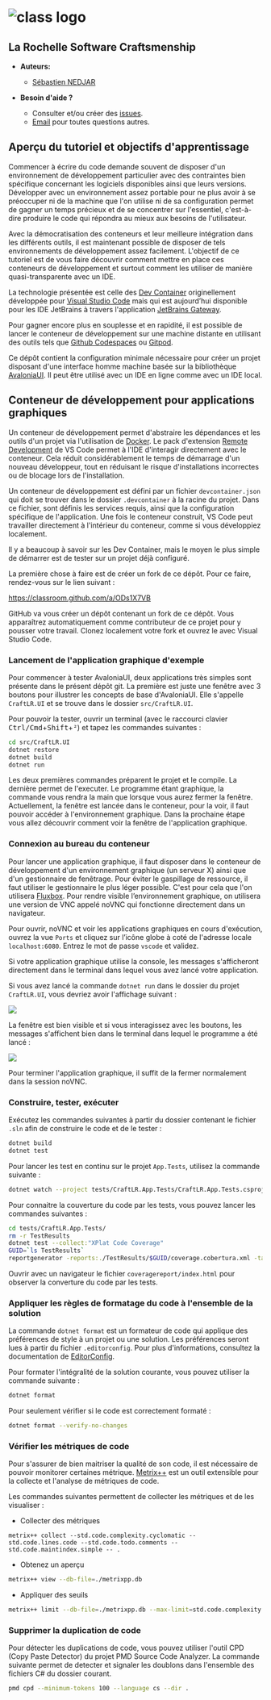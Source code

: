 # <img src="https://raw.githubusercontent.com/CraftLR/workshop-git/main/src/main/resources/assets/logo.png" alt="class logo" class="logo"/> 

## La Rochelle Software Craftsmenship

* **Auteurs:**

  * [Sébastien NEDJAR](mailto:sebastien.nedjar@univ-amu.fr)

* **Besoin d'aide ?**

  * Consulter et/ou créer des [issues](https://github.com/CraftLR/RemoteDevelopmentCsharpWithAvaloniaUI/issues).
  * [Email](mailto:sebastien.nedjar@univ-amu.fr) pour toutes questions autres.

## Aperçu du tutoriel et objectifs d'apprentissage

Commencer à écrire du code demande souvent de disposer d'un environnement de développement particulier avec des contraintes bien spécifique concernant les logiciels disponibles ainsi que leurs versions. Développer avec un environnement assez portable pour ne plus avoir à se préoccuper ni de la machine que l'on utilise ni de sa configuration permet de gagner un temps précieux et de se concentrer sur l'essentiel, c'est-à-dire produire le code qui répondra au mieux aux besoins de l'utilisateur. 

Avec la démocratisation des conteneurs et leur meilleure intégration dans les différents outils, il est maintenant possible de disposer de tels environnements de développement assez facilement. L'objectif de ce tutoriel est de vous faire découvrir comment mettre en place ces conteneurs de développement et surtout comment les utiliser de manière quasi-transparente avec un IDE.

La technologie présentée est celle des [Dev Container](https://code.visualstudio.com/docs/devcontainers/containers) originellement développée pour [Visual Studio Code](https://code.visualstudio.com/docs/) mais qui est aujourd’hui disponible pour les IDE JetBrains à travers l'application [JetBrains Gateway](https://www.jetbrains.com/fr-fr/remote-development/gateway/).

Pour gagner encore plus en souplesse et en rapidité, il est possible de lancer le conteneur de développement sur une machine distante en utilisant des outils tels que [Github Codespaces](https://github.com/features/codespaces) ou [Gitpod](https://www.gitpod.io/).

Ce dépôt contient la configuration minimale nécessaire pour créer un projet disposant d'une interface homme machine basée sur la bibliothèque [AvaloniaUI](https://avaloniaui.net/). Il peut être utilisé avec un IDE en ligne comme avec un IDE local.

## Conteneur de développement pour applications graphiques

Un conteneur de développement permet d'abstraire les dépendances et les outils d'un projet via l'utilisation de [Docker](https://www.docker.com/). Le pack d'extension [Remote Development](https://marketplace.visualstudio.com/items?itemName=ms-vscode-remote.vscode-remote-extensionpack) de VS Code permet à l'IDE d'interagir directement avec le conteneur. Cela réduit considérablement le temps de démarrage d'un nouveau développeur, tout en réduisant le risque d'installations incorrectes ou de blocage lors de l'installation.

Un conteneur de développement est défini par un fichier `devcontainer.json` qui doit se trouver dans le dossier `.devcontainer` à la racine du projet. Dans ce fichier, sont définis les services requis, ainsi que la configuration spécifique de l'application. Une fois le conteneur construit, VS Code peut travailler directement à l'intérieur du conteneur, comme si vous développiez localement. 

Il y a beaucoup à savoir sur les Dev Container, mais le moyen le plus simple de démarrer est de tester sur un projet déjà configuré.

La première chose à faire est de créer un fork de ce dépôt. Pour ce faire, rendez-vous sur le lien suivant :

<https://classroom.github.com/a/ODs1X7VB>

GitHub va vous créer un dépôt contenant un fork de ce dépôt. Vous apparaîtrez automatiquement comme contributeur de ce projet pour y pousser votre travail. Clonez localement votre fork et ouvrez le avec Visual Studio Code.

### Lancement de l'application graphique d'exemple
Pour commencer à tester AvaloniaUI, deux applications très simples sont présente dans le présent dépôt git. La première est juste une fenêtre avec 3 boutons pour illustrer les concepts de base d'AvaloniaUI. Elle s'appelle `CraftLR.UI` et se trouve dans le dossier `src/CraftLR.UI`.

Pour pouvoir la tester, ouvrir un terminal (avec le raccourci clavier  <kbd>Ctrl/Cmd</kbd>+<kbd>Shift</kbd>+<kbd>²</kbd>) et tapez les commandes suivantes : 
```sh
cd src/CraftLR.UI
dotnet restore
dotnet build
dotnet run
```
Les deux premières commandes préparent le projet et le compile. La dernière permet de l'executer. Le programme étant graphique, la commande vous rendra la main que lorsque vous aurez fermer la fenêtre. Actuellement, la fenêtre est lancée dans le conteneur, pour la voir, il faut pouvoir accéder à l'environnement graphique. Dans la prochaine étape vous allez découvrir comment voir la fenêtre de l'application graphique.

### Connexion au bureau du conteneur

Pour lancer une application graphique, il faut disposer dans le conteneur de développement d'un environnement graphique (un serveur X) ainsi que d'un gestionnaire de fenêtrage. Pour éviter le gaspillage de ressource, il faut utiliser le gestionnaire le plus léger possible. C'est pour cela que l'on utilisera [Fluxbox](http://fluxbox.org/). Pour rendre visible l’environnement graphique, on utilisera une version de VNC appelé noVNC qui fonctionne directement dans un navigateur.

Pour ouvrir, noVNC et voir les applications graphiques en cours d'exécution, ouvrez la vue `Ports` et cliquez sur l’icône globe à coté de l'adresse locale `localhost:6080`. Entrez le mot de passe `vscode` et validez.

Si votre application graphique utilise la console, les messages s'afficheront directement dans le terminal dans lequel vous avez lancé votre application.

Si vous avez lancé la commande `dotnet run` dans le dossier du projet `CraftLR.UI`, vous devriez avoir l'affichage suivant :

![](src/resources/assets/vue_fluxbox_novnc.png)

La fenêtre est bien visible et si vous interagissez avec les boutons, les messages s'affichent bien dans le terminal dans lequel le programme a été lancé :

![](src/resources/assets/vue_terminal_programme_exemple.png)

Pour terminer l'application graphique, il suffit de la fermer normalement dans la session noVNC.


### Construire, tester, exécuter

Exécutez les commandes suivantes à partir du dossier contenant le fichier `.sln` afin de construire le code et de le tester :

```sh
dotnet build
dotnet test
```
Pour lancer les test en continu sur le projet `App.Tests`, utilisez la commande suivante :

```sh
dotnet watch --project tests/CraftLR.App.Tests/CraftLR.App.Tests.csproj test
```

Pour connaitre la couverture du code par les tests, vous pouvez lancer les commandes suivantes :

```sh
cd tests/CraftLR.App.Tests/
rm -r TestResults
dotnet test --collect:"XPlat Code Coverage"
GUID=`ls TestResults`
reportgenerator -reports:./TestResults/$GUID/coverage.cobertura.xml -targetdir:"coveragereport" -reporttypes:Html
```

Ouvrir avec un navigateur le fichier `coveragereport/index.html` pour observer la converture du code par les tests. 


### Appliquer les règles de formatage du code à l'ensemble de la solution
La commande `dotnet format` est un formateur de code qui applique des préférences de style à un projet ou une solution. Les préférences seront lues à partir du fichier `.editorconfig`. Pour plus d'informations, consultez la documentation de [EditorConfig](https://editorconfig.org/).

Pour formater l'intégralité de la solution courante, vous pouvez utiliser la commande suivante :
```sh
dotnet format
```

Pour seulement vérifier si le code est correctement formaté :
```sh
dotnet format --verify-no-changes
```

### Vérifier les métriques de code
Pour s'assurer de bien maitriser la qualité de son code, il est nécessaire de pouvoir monitorer certaines métrique. [Metrix++](https://metrixplusplus.github.io/) est un outil extensible pour la collecte et l'analyse de métriques de code.

Les commandes suivantes permettent de collecter les métriques et de les visualiser :

- Collecter des métriques

```
metrix++ collect --std.code.complexity.cyclomatic --std.code.lines.code --std.code.todo.comments --std.code.maintindex.simple -- .
```

- Obtenez un aperçu
```sh
metrix++ view --db-file=./metrixpp.db
```
- Appliquer des seuils
```sh
metrix++ limit --db-file=./metrixpp.db --max-limit=std.code.complexity:cyclomatic:5 --max-limit=std.code.lines:code:25:function --max-limit=std.code.todo:comments:0 --max-limit=std.code.mi:simple:1
```

### Supprimer la duplication de code
Pour détecter les duplications de code, vous pouvez utiliser l'outil CPD (Copy Paste Detector) du projet PMD Source Code Analyzer.
La commande suivante permet de detecter et signaler les doublons dans l'ensemble des fichiers C# du dossier courant.
```sh
pmd cpd --minimum-tokens 100 --language cs --dir .
```